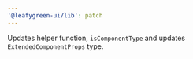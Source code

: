 ```yaml
---
'@leafygreen-ui/lib': patch
---
```


Updates helper function, `isComponentType` and updates `ExtendedComponentProps` type.

